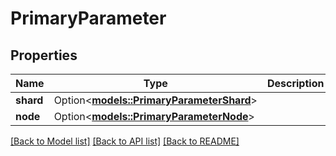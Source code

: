 # PrimaryParameter

## Properties

Name | Type | Description | Notes
------------ | ------------- | ------------- | -------------
**shard** | Option<[**models::PrimaryParameterShard**](Primary_parameter_shard.md)> |  | [optional]
**node** | Option<[**models::PrimaryParameterNode**](Primary_parameter_node.md)> |  | [optional]

[[Back to Model list]](../README.md#documentation-for-models) [[Back to API list]](../README.md#documentation-for-api-endpoints) [[Back to README]](../README.md)


